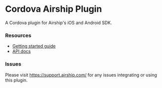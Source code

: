 # Cordova Airship Plugin

A Cordova plugin for Airship's iOS and Android SDK.

### Resources

* [Getting started guide](https://docs.airship.com/platform/mobile/setup/sdk/cordova/)
* [API docs](https://docs.airship.com/reference/libraries/urbanairship-cordova/latest/)

### Issues

Please visit https://support.airship.com/ for any issues integrating or using this plugin.
